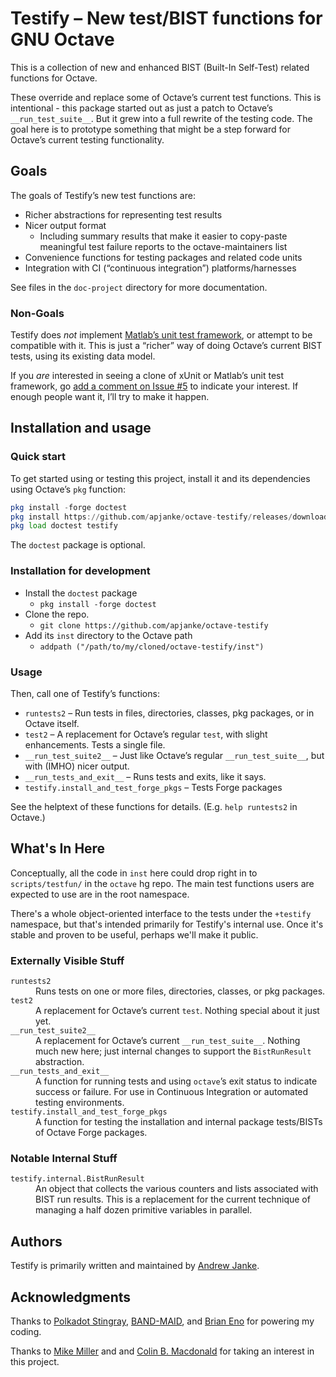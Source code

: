 # Testify – New test/BIST functions for GNU Octave

This is a collection of new and enhanced BIST (Built-In Self-Test) related functions for Octave.

These override and replace some of Octave’s current test functions.
This is intentional - this package started out as just a patch to Octave’s `__run_test_suite__`. But it grew into a full rewrite of the testing code.
The goal here is to prototype something that might be a step forward for Octave’s current testing functionality.

## Goals

The goals of Testify’s new test functions are:

* Richer abstractions for representing test results
* Nicer output format
  * Including summary results that make it easier to copy-paste meaningful test failure reports to the octave-maintainers list
* Convenience functions for testing packages and related code units
* Integration with CI (“continuous integration”) platforms/harnesses

See files in the `doc-project` directory for more documentation.

### Non-Goals

Testify does _not_ implement [Matlab’s unit test framework](https://www.mathworks.com/help/matlab/matlab-unit-test-framework.html), or attempt to be compatible with it.
This is just a “richer” way of doing Octave’s current BIST tests, using its existing data model.

If you _are_ interested in seeing a clone of xUnit or Matlab’s unit test framework, go [add a comment on Issue #5](https://github.com/apjanke/octave-testify/issues/5) to indicate your interest.
If enough people want it, I’ll try to make it happen.

## Installation and usage

### Quick start

To get started using or testing this project, install it and its dependencies using Octave’s `pkg` function:

```octave
pkg install -forge doctest
pkg install https://github.com/apjanke/octave-testify/releases/download/v0.3.3/testify-0.3.3.tar.gz
pkg load doctest testify
```

The `doctest` package is optional.

### Installation for development

* Install the `doctest` package
  * `pkg install -forge doctest`
* Clone the repo.
  * `git clone https://github.com/apjanke/octave-testify`
* Add its `inst` directory to the Octave path
  * `addpath ("/path/to/my/cloned/octave-testify/inst")`

### Usage

Then, call one of Testify’s functions:

* `runtests2` – Run tests in files, directories, classes, pkg packages, or in Octave itself.
* `test2` – A replacement for Octave’s regular `test`, with slight enhancements. Tests a single file.
* `__run_test_suite2__` – Just like Octave’s regular `__run_test_suite__`, but with (IMHO) nicer output.
* `__run_tests_and_exit__` – Runs tests and exits, like it says.
* `testify.install_and_test_forge_pkgs` – Tests Forge packages

See the helptext of these functions for details. (E.g. `help runtests2` in Octave.)

## What's In Here

Conceptually, all the code in `inst` here could drop right in to `scripts/testfun/` in the `octave` hg repo. The main test functions users are expected to use are in the root namespace.

There's a whole object-oriented interface to the tests under the `+testify` namespace, but that's intended primarily for Testify's internal use. Once it's stable and proven to be useful, perhaps we'll make it public.

### Externally Visible Stuff

<dl>
<dt><code>runtests2</code></dt>
<dd>Runs tests on one or more files, directories, classes, or pkg packages.</dd>
<dt><code>test2</code></dt>
<dd>A replacement for Octave’s current <code>test</code>. Nothing special about it just yet.</dd>
<dt><code>__run_test_suite2__</code></dt>
<dd>A replacement for Octave’s current <code>__run_test_suite__</code>.
Nothing much new here; just internal changes to support the <code>BistRunResult</code> abstraction.</dd>
<dt><code>__run_tests_and_exit__</code></dt>
<dd>A function for running tests and using <code>octave</code>’s exit status to indicate success or failure.
For use in Continuous Integration or automated testing environments.</dd>
<dt><code>testify.install_and_test_forge_pkgs</code></dt>
<dd>A function for testing the installation and internal package tests/BISTs of Octave Forge packages.</dd>
</dl>

### Notable Internal Stuff

<dl>
<dt><code>testify.internal.BistRunResult</code></dt>
<dd>An object that collects the various counters and lists associated with BIST run results.
This is a replacement for the current technique of managing a half dozen primitive variables in parallel.
</dd>
</dl>

## Authors

Testify is primarily written and maintained by [Andrew Janke](https://github.com/apjanke).

## Acknowledgments

Thanks to [Polkadot Stingray](https://www.youtube.com/watch?v=3ad4NsEy1tg), [BAND-MAID](https://bandmaid.tokyo/), and [Brian Eno](https://en.wikipedia.org/wiki/Ambient_1:_Music_for_Airports) for powering my coding.

Thanks to [Mike Miller](https://github.com/mtmiller) and and [Colin B. Macdonald](https://github.com/cbm755) for taking an interest in this project.
